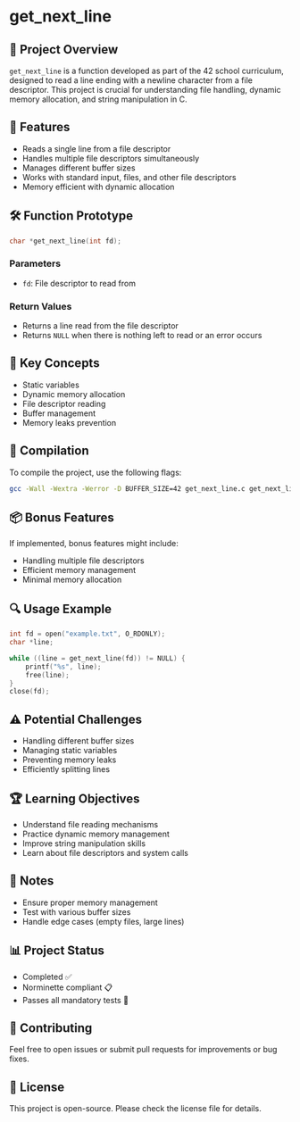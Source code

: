 # get_next_line

## 🎯 Project Overview

`get_next_line` is a function developed as part of the 42 school curriculum, designed to read a line ending with a newline character from a file descriptor. This project is crucial for understanding file handling, dynamic memory allocation, and string manipulation in C.

## 📌 Features

- Reads a single line from a file descriptor
- Handles multiple file descriptors simultaneously
- Manages different buffer sizes
- Works with standard input, files, and other file descriptors
- Memory efficient with dynamic allocation

## 🛠 Function Prototype

```c
char *get_next_line(int fd);
```

### Parameters
- `fd`: File descriptor to read from

### Return Values
- Returns a line read from the file descriptor
- Returns `NULL` when there is nothing left to read or an error occurs

## 🧠 Key Concepts

- Static variables
- Dynamic memory allocation
- File descriptor reading
- Buffer management
- Memory leaks prevention

## 🚀 Compilation

To compile the project, use the following flags:

```bash
gcc -Wall -Wextra -Werror -D BUFFER_SIZE=42 get_next_line.c get_next_line_utils.c
```

## 📦 Bonus Features

If implemented, bonus features might include:
- Handling multiple file descriptors
- Efficient memory management
- Minimal memory allocation

## 🔍 Usage Example

```c
int fd = open("example.txt", O_RDONLY);
char *line;

while ((line = get_next_line(fd)) != NULL) {
    printf("%s", line);
    free(line);
}
close(fd);
```

## ⚠️ Potential Challenges

- Handling different buffer sizes
- Managing static variables
- Preventing memory leaks
- Efficiently splitting lines

## 🏆 Learning Objectives

- Understand file reading mechanisms
- Practice dynamic memory management
- Improve string manipulation skills
- Learn about file descriptors and system calls

## 📝 Notes

- Ensure proper memory management
- Test with various buffer sizes
- Handle edge cases (empty files, large lines)

## 📊 Project Status

- Completed ✅
- Norminette compliant 📋
- Passes all mandatory tests 🧪

## 🤝 Contributing

Feel free to open issues or submit pull requests for improvements or bug fixes.

## 📄 License

This project is open-source. Please check the license file for details.
